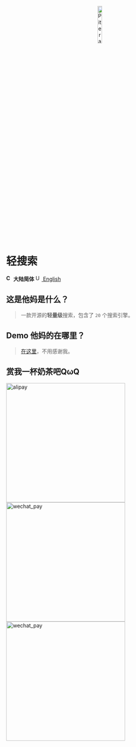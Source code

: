 <p align="center">
  <a href="https://github.com/piterator-org"><img src="https://static.piterator.com/logo.min.svg" alt="Piterator" width="16%"></a>
</p>

# 轻搜索
**<img src="https://s.oier.in/cn.png" width="16" alt="CN" /> 大陆简体** [<img src="https://s.oier.in/us.png" width="16" alt="US" /> English](README.en-us.md)
## 这是他妈是什么？
> 一款开源的**轻量级**搜索，包含了 ``20`` 个搜索引擎。
## Demo 他妈的在哪里？
> [在这里](https://litesearch.cn/)，不用感谢我。
## 赏我一杯奶茶吧QωQ
<img src="http://s.oier.in/alipay.png" height="320" alt="alipay" /><img src="http://s.oier.in/wechat_trans.png" height="320" alt="wechat_pay" /><img src="http://s.oier.in/wechat_pay.png" height="320" alt="wechat_pay" />
